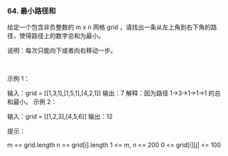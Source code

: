 ### 64. 最小路径和

给定一个包含非负整数的 m x n 网格 grid ，请找出一条从左上角到右下角的路径，使得路径上的数字总和为最小。

说明：每次只能向下或者向右移动一步。

 

示例 1：


输入：grid = [[1,3,1],[1,5,1],[4,2,1]]
输出：7
解释：因为路径 1→3→1→1→1 的总和最小。
示例 2：

输入：grid = [[1,2,3],[4,5,6]]
输出：12
 

提示：

m == grid.length
n == grid[i].length
1 <= m, n <= 200
0 <= grid[i][j] <= 100
